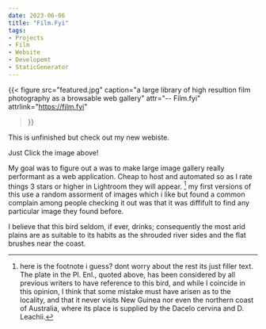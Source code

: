 ```yaml
---
date: 2023-06-06
title: "Film.Fyi"
tags:
- Projects
- Film
- Website
- Developemt
- StaticGenerator
---
```


{{< figure
  src="featured.jpg"
  caption="a large library of high resultion film photography as a browsable  web gallery"
  attr="-- Film.fyi"
  attrlink="https://film.fyi"
>}}


This is unfinished but check out my new webiste.

Just Click the image above!


My goal was to figure out a was to make large image gallery really performant as a web application. Cheap to host and automated so as I rate things 3 stars or higher in Lightroom they will appear. [^location]  my first versions of this use a random assorment of images which i like but found a common complain among people checking it out was that it was diffifult to find any particular image they found before.

[^location]: here is the footnote i guess?  dont worry about the rest its just filler text. The plate in the Pl. Enl., quoted above, has been considered by all previous writers to have reference to this bird, and while I coincide in this opinion, I think that some mistake must have arisen as to the locality, and that it never visits New Guinea nor even the northern coast of Australia, where its place is supplied by the Dacelo cervina and D. Leachii.

I believe that this bird seldom, if ever, drinks; consequently the most arid plains are as suitable to its habits as the shrouded river sides and the flat brushes near the coast.

